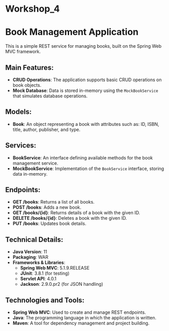 # Workshop_4
# Book Management Application

This is a simple REST service for managing books, built on the Spring Web MVC framework.

## Main Features:
- **CRUD Operations**: The application supports basic CRUD operations on book objects.
- **Mock Database**: Data is stored in-memory using the `MockBookService` that simulates database operations.

## Models:
- **Book**: An object representing a book with attributes such as: ID, ISBN, title, author, publisher, and type.

## Services:
- **BookService**: An interface defining available methods for the book management service.
- **MockBookService**: Implementation of the `BookService` interface, storing data in-memory.

## Endpoints:
- **GET /books**: Returns a list of all books.
- **POST /books**: Adds a new book.
- **GET /books/{id}**: Returns details of a book with the given ID.
- **DELETE /books/{id}**: Deletes a book with the given ID.
- **PUT /books**: Updates book details.

## Technical Details:
- **Java Version**: 11
- **Packaging**: WAR
- **Frameworks & Libraries**:
  - **Spring Web MVC**: 5.1.9.RELEASE
  - **JUnit**: 3.8.1 (for testing)
  - **Servlet API**: 4.0.1
  - **Jackson**: 2.9.0.pr2 (for JSON handling)

## Technologies and Tools:
- **Spring Web MVC**: Used to create and manage REST endpoints.
- **Java**: The programming language in which the application is written.
- **Maven**: A tool for dependency management and project building.
